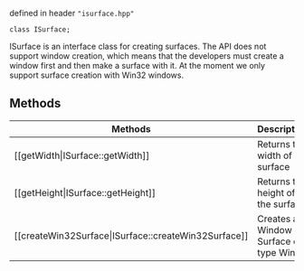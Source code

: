 defined in header `"isurface.hpp"`

`class ISurface;`

ISurface is an interface class for creating surfaces. The API does not support window creation, which means that the developers must create a window first and then make a surface with it. At the moment we only support surface creation with Win32 windows.

## Methods
| Methods  | Description |
| ------------- | ------------- |
| [[getWidth\|ISurface::getWidth]] | Returns the width of the surface |
| [[getHeight\|ISurface::getHeight]] | Returns the height of the surface |
| [[createWin32Surface\|ISurface::createWin32Surface]] | Creates a Window Surface of type Win32 |